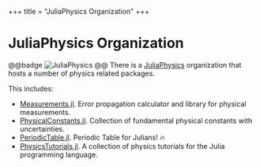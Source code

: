 +++
title = "JuliaPhysics Organization"
+++

# JuliaPhysics Organization
@@badge ![JuliaPhysics](https://avatars.githubusercontent.com/u/29034810?s=100&v=4) @@ 
There is a [JuliaPhysics](https://github.com/JuliaPhysics) organization that hosts a number of physics related packages.

This includes:

* [Measurements.jl](https://github.com/JuliaPhysics/Measurements.jl). Error propagation calculator and library for physical measurements.
* [PhysicalConstants.jl](https://github.com/JuliaPhysics/PhysicalConstants.jl). Collection of fundamental physical constants with uncertainties. 
* [PeriodicTable.jl](https://github.com/JuliaPhysics/PeriodicTable.jl). Periodic Table for Julians! 🔥
* [PhysicsTutorials.jl](https://github.com/JuliaPhysics/PhysicsTutorials.jl). A collection of physics tutorials for the Julia programming language.
